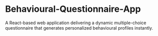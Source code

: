 # Behavioural-Questionnaire-App
A React-based web application delivering a dynamic multiple-choice questionnaire that generates personalized behavioural profiles instantly.
